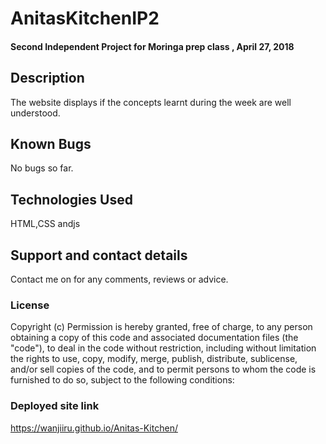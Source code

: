 # AnitasKitchenIP2
#### Second Independent Project for Moringa prep class , April 27, 2018
## Description
The website displays if the concepts learnt during the week are well understood.
## Known Bugs
No bugs so far. 
## Technologies Used
HTML,CSS andjs
## Support and contact details
Contact me on for any comments, reviews or advice.
### License
Copyright (c) 
Permission is hereby granted, free of charge, to any person obtaining a copy of this code and associated documentation files (the "code"), to deal
in the code without restriction, including without limitation the rights to use, copy, modify, merge, publish, distribute, sublicense, and/or sell
copies of the code, and to permit persons to whom the code is furnished to do so, subject to the following conditions:
### Deployed site link
https://wanjiiru.github.io/Anitas-Kitchen/
